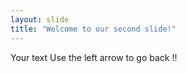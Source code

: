 ```yaml
---
layout: slide
title: "Welcome to our second slide!"
---
```

Your text
Use the left arrow to go back !!